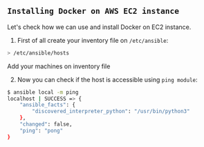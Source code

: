 ## `Installing Docker on AWS EC2 instance`

Let's check how we can use and install Docker on EC2 instance.

1. First of all create your inventory file on `/etc/ansible`:

```bash
> /etc/ansible/hosts
```

Add your machines on inventory file

2. Now you can check if the host is accessible using `ping module`:

```bash
$ ansible local -m ping
localhost | SUCCESS => {
    "ansible_facts": {
        "discovered_interpreter_python": "/usr/bin/python3"
    },
    "changed": false,
    "ping": "pong"
}
```

